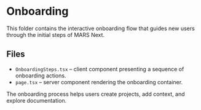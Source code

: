 # Onboarding

This folder contains the interactive onboarding flow that guides new users through the initial steps of MARS Next.

## Files

- `OnboardingSteps.tsx` – client component presenting a sequence of onboarding actions.
- `page.tsx` – server component rendering the onboarding container.

The onboarding process helps users create projects, add context, and explore documentation.
